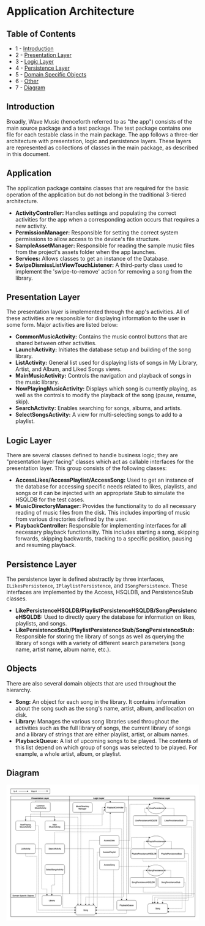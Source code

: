 # Application Architecture

## Table of Contents

* 1 - [Introduction](ARCHITECTURE.md/#introduction)
* 2 - [Presentation Layer](ARCHITECTURE.md/#presentation-layer)
* 3 - [Logic Layer](ARCHITECTURE.md/#logic-layer)
* 4 - [Persistence Layer](ARCHITECTURE.md/#persistence-layer)
* 5 - [Domain Specific Objects](ARCHITECTURE.md/#domain-specific-objects)
* 6 - [Other](ARCHITECTURE.md/#other)
* 7 - [Diagram](ARCHITECTURE.md/#diagram)

## Introduction

Broadly, Wave Music (henceforth referred to as "the app") consists of the main source package and a test package. The test package contains one file for each testable class in the main package. The app follows a three-tier architecture with presentation, logic and persistence layers. These layers are represented as collections of classes in the main package, as described in this document.

## Application

The application package contains classes that are required for the basic operation of the application but do not belong in the traditional 3-tiered architecture.

* **ActivityController:** Handles settings and populating the correct activities for the app when a corresponding action occurs that requires a new activity.
* **PermissionManager:** Responsible for setting the correct system permissions to allow access to the device's file structure.
* **SampleAssetManager:** Responsible for reading the sample music files from the project's assets folder when the app launches.
* **Services:** Allows classes to get an instance of the Database.
* **SwipeDismissListViewTouchListener:** A third-party class used to implement the 'swipe-to-remove' action for removing a song from the library.

## Presentation Layer

The presentation layer is implemented through the app's activities. All of these activities are responsible for displaying information to the user in some form. Major activities are listed below:

* **CommonMusicActivity:** Contains the music control buttons that are shared between other activities.
* **LaunchActivity:** Initiates the database setup and building of the song library.
* **ListActivity:** General list used for displaying lists of songs in My Library, Artist, and Album, and Liked Songs views.
* **MainMusicActivity:** Controls the navigation and playback of songs in the music library.
* **NowPlayingMusicActivity:** Displays which song is currently playing, as well as the controls to modify the playback of the song (pause, resume, skip).
* **SearchActivity:** Enables searching for songs, albums, and artists.
* **SelectSongsActivity:** A view for multi-selecting songs to add to a playlist.

## Logic Layer

There are several classes defined to handle business logic; they are "presentation layer facing" classes which act as callable interfaces for the presentation layer. This group consists of the following classes:

* **AccessLikes/AccessPlaylist/AccessSong:** Used to get an instance of the database for accessing specific needs related to likes, playlists, and songs or it can be injected with an appropriate Stub to simulate the HSQLDB for the test cases.
* **MusicDirectoryManager:** Provides the functionality to do all necessary reading of music files from the disk. This includes importing of music from various directories defined by the user.
* **PlaybackController:** Responsible for implementing interfaces for all necessary playback functionality. This includes starting a song, skipping forwards, skipping backwards, tracking to a specific position, pausing and resuming playback.

## Persistence Layer

The persistence layer is defined abstractly by three interfaces, `ILikesPersistence`, `IPlaylistPersistence`, and `ISongPersistence`. These interfaces are implemented by the Access, HSQLDB, and PersistenceStub classes.

* **LikePersistenceHSQLDB/PlaylistPersistenceHSQLDB/SongPersistenceHSQLDB:** Used to directly query the database for information on likes, playlists, and songs.
* **LikePersistenceStub/PlaylistPersistenceStub/SongPersistenceStub:** Responsible for storing the library of songs as well as querying the library of songs with a variety of different search parameters (song name, artist name, album name, etc.).

## Objects

There are also several domain objects that are used throughout the hierarchy.

* **Song:** An object for each song in the library. It contains information about the song such as the song's name, artist, album, and location on disk.
* **Library:** Manages the various song libraries used throughout the activities such as the full library of songs, the current library of songs and a library of strings that are either playlist, artist, or album names.
* **PlaybackQueue:** A list of upcoming songs to be played. The contents of this list depend on which group of songs was selected to be played. For example, a whole artist, album, or playlist.

## Diagram

![Diagram](diagram.png)

